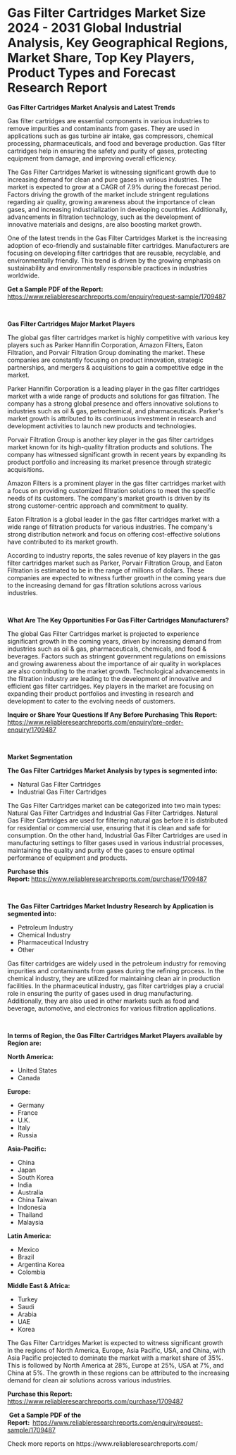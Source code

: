<p><h1>Gas Filter Cartridges Market Size 2024 - 2031 Global Industrial Analysis, Key Geographical Regions, Market Share, Top Key Players, Product Types and Forecast Research Report</h1></p><p><strong>Gas Filter Cartridges Market Analysis and Latest Trends</strong></p>
<p><p>Gas filter cartridges are essential components in various industries to remove impurities and contaminants from gases. They are used in applications such as gas turbine air intake, gas compressors, chemical processing, pharmaceuticals, and food and beverage production. Gas filter cartridges help in ensuring the safety and purity of gases, protecting equipment from damage, and improving overall efficiency.</p><p>The Gas Filter Cartridges Market is witnessing significant growth due to increasing demand for clean and pure gases in various industries. The market is expected to grow at a CAGR of 7.9% during the forecast period. Factors driving the growth of the market include stringent regulations regarding air quality, growing awareness about the importance of clean gases, and increasing industrialization in developing countries. Additionally, advancements in filtration technology, such as the development of innovative materials and designs, are also boosting market growth.</p><p>One of the latest trends in the Gas Filter Cartridges Market is the increasing adoption of eco-friendly and sustainable filter cartridges. Manufacturers are focusing on developing filter cartridges that are reusable, recyclable, and environmentally friendly. This trend is driven by the growing emphasis on sustainability and environmentally responsible practices in industries worldwide.</p></p>
<p><strong>Get a Sample PDF of the Report:&nbsp;</strong> <a href="https://www.reliableresearchreports.com/enquiry/request-sample/1709487">https://www.reliableresearchreports.com/enquiry/request-sample/1709487</a></p>
<p>&nbsp;</p>
<p><strong>Gas Filter Cartridges Major Market Players</strong></p>
<p><p>The global gas filter cartridges market is highly competitive with various key players such as Parker Hannifin Corporation, Amazon Filters, Eaton Filtration, and Porvair Filtration Group dominating the market. These companies are constantly focusing on product innovation, strategic partnerships, and mergers & acquisitions to gain a competitive edge in the market.</p><p>Parker Hannifin Corporation is a leading player in the gas filter cartridges market with a wide range of products and solutions for gas filtration. The company has a strong global presence and offers innovative solutions to industries such as oil & gas, petrochemical, and pharmaceuticals. Parker's market growth is attributed to its continuous investment in research and development activities to launch new products and technologies.</p><p>Porvair Filtration Group is another key player in the gas filter cartridges market known for its high-quality filtration products and solutions. The company has witnessed significant growth in recent years by expanding its product portfolio and increasing its market presence through strategic acquisitions.</p><p>Amazon Filters is a prominent player in the gas filter cartridges market with a focus on providing customized filtration solutions to meet the specific needs of its customers. The company's market growth is driven by its strong customer-centric approach and commitment to quality.</p><p>Eaton Filtration is a global leader in the gas filter cartridges market with a wide range of filtration products for various industries. The company's strong distribution network and focus on offering cost-effective solutions have contributed to its market growth.</p><p>According to industry reports, the sales revenue of key players in the gas filter cartridges market such as Parker, Porvair Filtration Group, and Eaton Filtration is estimated to be in the range of millions of dollars. These companies are expected to witness further growth in the coming years due to the increasing demand for gas filtration solutions across various industries.</p></p>
<p>&nbsp;</p>
<p><strong>What Are The Key Opportunities For Gas Filter Cartridges Manufacturers?</strong></p>
<p><p>The global Gas Filter Cartridges market is projected to experience significant growth in the coming years, driven by increasing demand from industries such as oil & gas, pharmaceuticals, chemicals, and food & beverages. Factors such as stringent government regulations on emissions and growing awareness about the importance of air quality in workplaces are also contributing to the market growth. Technological advancements in the filtration industry are leading to the development of innovative and efficient gas filter cartridges. Key players in the market are focusing on expanding their product portfolios and investing in research and development to cater to the evolving needs of customers.</p></p>
<p><strong>Inquire or Share Your Questions If Any Before Purchasing This Report:</strong> <a href="https://www.reliableresearchreports.com/enquiry/pre-order-enquiry/1709487">https://www.reliableresearchreports.com/enquiry/pre-order-enquiry/1709487</a></p>
<p>&nbsp;</p>
<p><strong>Market Segmentation</strong></p>
<p><strong>The Gas Filter Cartridges Market Analysis by types is segmented into:</strong></p>
<p><ul><li>Natural Gas Filter Cartridges</li><li>Industrial Gas Filter Cartridges</li></ul></p>
<p><p>The Gas Filter Cartridges market can be categorized into two main types: Natural Gas Filter Cartridges and Industrial Gas Filter Cartridges. Natural Gas Filter Cartridges are used for filtering natural gas before it is distributed for residential or commercial use, ensuring that it is clean and safe for consumption. On the other hand, Industrial Gas Filter Cartridges are used in manufacturing settings to filter gases used in various industrial processes, maintaining the quality and purity of the gases to ensure optimal performance of equipment and products.</p></p>
<p><strong>Purchase this Report:&nbsp;</strong><a href="https://www.reliableresearchreports.com/purchase/1709487">https://www.reliableresearchreports.com/purchase/1709487</a></p>
<p>&nbsp;</p>
<p><strong>The Gas Filter Cartridges Market Industry Research by Application is segmented into:</strong></p>
<p><ul><li>Petroleum Industry</li><li>Chemical Industry</li><li>Pharmaceutical Industry</li><li>Other</li></ul></p>
<p><p>Gas filter cartridges are widely used in the petroleum industry for removing impurities and contaminants from gases during the refining process. In the chemical industry, they are utilized for maintaining clean air in production facilities. In the pharmaceutical industry, gas filter cartridges play a crucial role in ensuring the purity of gases used in drug manufacturing. Additionally, they are also used in other markets such as food and beverage, automotive, and electronics for various filtration applications.</p></p>
<p>&nbsp;</p>
<p><strong>In terms of Region, the Gas Filter Cartridges Market Players available by Region are:</strong></p>
<p>
    <p> <strong> North America: </strong>
        <ul>
            <li>United States</li>
            <li>Canada</li>
        </ul>
        </p> 
    <p> <strong> Europe: </strong>
        <ul>
            <li>Germany</li>
            <li>France</li>
            <li>U.K.</li>
            <li>Italy</li>
            <li>Russia</li>
        </ul>
        </p> 
    <p> <strong> Asia-Pacific: </strong>
        <ul>
            <li>China</li>
            <li>Japan</li>
            <li>South Korea</li>
            <li>India</li>
            <li>Australia</li>
            <li>China Taiwan</li>
            <li>Indonesia</li>
            <li>Thailand</li>
            <li>Malaysia</li>
        </ul>
        </p> 
    <p> <strong> Latin America: </strong>
        <ul>
            <li>Mexico</li>
            <li>Brazil</li>
            <li>Argentina Korea</li>
            <li>Colombia</li>
        </ul>
        </p> 
    <p> <strong> Middle East & Africa: </strong>
        <ul>
            <li>Turkey</li>
            <li>Saudi</li>
            <li>Arabia</li>
            <li>UAE</li>
            <li>Korea</li>
        </ul>
    </p>
    </p>
<p><p>The Gas Filter Cartridges Market is expected to witness significant growth in the regions of North America, Europe, Asia Pacific, USA, and China, with Asia Pacific projected to dominate the market with a market share of 35%. This is followed by North America at 28%, Europe at 25%, USA at 7%, and China at 5%. The growth in these regions can be attributed to the increasing demand for clean air solutions across various industries.</p></p>
<p><strong>Purchase this Report: </strong><a href="https://www.reliableresearchreports.com/purchase/1709487">https://www.reliableresearchreports.com/purchase/1709487</a></p>
<p>&nbsp;<strong>Get a Sample PDF of the Report:&nbsp;&nbsp;</strong><a href="https://www.reliableresearchreports.com/enquiry/request-sample/1709487">https://www.reliableresearchreports.com/enquiry/request-sample/1709487</a></p>
<p><strong></strong></p>
<p>Check more reports on https://www.reliableresearchreports.com/</p>